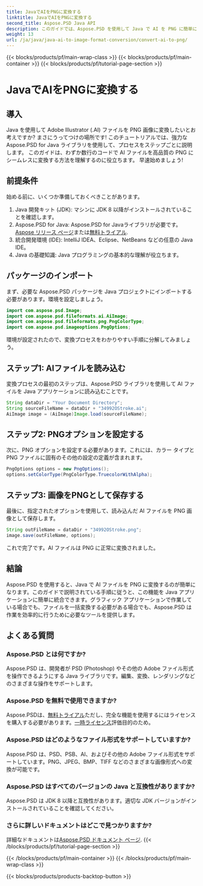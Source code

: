 ```yaml
---
title: JavaでAIをPNGに変換する
linktitle: JavaでAIをPNGに変換する
second_title: Aspose.PSD Java API
description: このガイドでは、Aspose.PSD を使用して Java で AI を PNG に簡単に変換できます。AI ファイルを読み込み、オプションを設定し、PNG 画像として簡単に保存する方法を学びます。
weight: 13
url: /ja/java/java-ai-to-image-format-conversion/convert-ai-to-png/
---
```


{{< blocks/products/pf/main-wrap-class >}}
{{< blocks/products/pf/main-container >}}
{{< blocks/products/pf/tutorial-page-section >}}

# JavaでAIをPNGに変換する

## 導入
Java を使用して Adobe Illustrator (.AI) ファイルを PNG 画像に変換したいとお考えですか? まさにうってつけの場所です! このチュートリアルでは、強力な Aspose.PSD for Java ライブラリを使用して、プロセスをステップごとに説明します。 このガイドは、わずか数行のコードで AI ファイルを高品質の PNG にシームレスに変換する方法を理解するのに役立ちます。 早速始めましょう!
## 前提条件
始める前に、いくつか準備しておくべきことがあります。
1. Java 開発キット (JDK): マシンに JDK 8 以降がインストールされていることを確認します。
2.  Aspose.PSD for Java: Aspose.PSD for Javaライブラリが必要です。[Aspose リリース ページ](https://releases.aspose.com/psd/java/)または[無料トライアル](https://releases.aspose.com/).
3. 統合開発環境 (IDE): IntelliJ IDEA、Eclipse、NetBeans などの任意の Java IDE。
4. Java の基礎知識: Java プログラミングの基本的な理解が役立ちます。
## パッケージのインポート
まず、必要な Aspose.PSD パッケージを Java プロジェクトにインポートする必要があります。環境を設定しましょう。
```java
import com.aspose.psd.Image;
import com.aspose.psd.fileformats.ai.AiImage;
import com.aspose.psd.fileformats.png.PngColorType;
import com.aspose.psd.imageoptions.PngOptions;
```
環境が設定されたので、変換プロセスをわかりやすい手順に分解してみましょう。
## ステップ1: AIファイルを読み込む
変換プロセスの最初のステップは、Aspose.PSD ライブラリを使用して AI ファイルを Java アプリケーションに読み込むことです。
```java
String dataDir = "Your Document Directory"; 
String sourceFileName = dataDir + "34992OStroke.ai";       
AiImage image = (AiImage)Image.load(sourceFileName);
```
## ステップ2: PNGオプションを設定する
次に、PNG オプションを設定する必要があります。これには、カラー タイプと PNG ファイルに固有のその他の設定の定義が含まれます。
```java
PngOptions options = new PngOptions();
options.setColorType(PngColorType.TruecolorWithAlpha);
```
## ステップ3: 画像をPNGとして保存する
最後に、指定されたオプションを使用して、読み込んだ AI ファイルを PNG 画像として保存します。
```java
String outFileName = dataDir + "34992OStroke.png";
image.save(outFileName, options);
```
これで完了です。AI ファイルは PNG に正常に変換されました。
## 結論
Aspose.PSD を使用すると、Java で AI ファイルを PNG に変換するのが簡単になります。このガイドで説明されている手順に従うと、この機能を Java アプリケーションに簡単に統合できます。グラフィック アプリケーションで作業している場合でも、ファイルを一括変換する必要がある場合でも、Aspose.PSD は作業を効率的に行うために必要なツールを提供します。
## よくある質問
### Aspose.PSD とは何ですか?
Aspose.PSD は、開発者が PSD (Photoshop) やその他の Adobe ファイル形式を操作できるようにする Java ライブラリです。編集、変換、レンダリングなどのさまざまな操作をサポートします。
### Aspose.PSD を無料で使用できますか?
 Aspose.PSDは、[無料トライアル](https://releases.aspose.com/)ただし、完全な機能を使用するにはライセンスを購入する必要があります。[一時ライセンス](https://purchase.aspose.com/temporary-license/)評価目的のため。
### Aspose.PSD はどのようなファイル形式をサポートしていますか?
Aspose.PSD は、PSD、PSB、AI、およびその他の Adobe ファイル形式をサポートしています。PNG、JPEG、BMP、TIFF などのさまざまな画像形式への変換が可能です。
### Aspose.PSD はすべてのバージョンの Java と互換性がありますか?
Aspose.PSD は JDK 8 以降と互換性があります。適切な JDK バージョンがインストールされていることを確認してください。
### さらに詳しいドキュメントはどこで見つかりますか?
詳細なドキュメントは[Aspose.PSD ドキュメント ページ](https://reference.aspose.com/psd/java/).
{{< /blocks/products/pf/tutorial-page-section >}}

{{< /blocks/products/pf/main-container >}}
{{< /blocks/products/pf/main-wrap-class >}}

{{< blocks/products/products-backtop-button >}}
